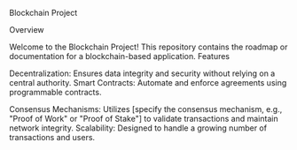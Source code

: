 Blockchain Project

Overview

Welcome to the Blockchain Project! This repository contains the roadmap or documentation for a blockchain-based application.
Features

Decentralization: Ensures data integrity and security without relying on a central authority.
Smart Contracts: Automate and enforce agreements using programmable contracts.

Consensus Mechanisms: Utilizes [specify the consensus mechanism, e.g., "Proof of Work" or "Proof of Stake"] to validate transactions and maintain network integrity.
Scalability: Designed to handle a growing number of transactions and users.
